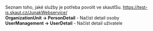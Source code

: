 Seznam toho, jaké služby je potřeba povolit ve skautISu. https://test-is.skaut.cz/JunakWebservice/
<br>
<b>OrganizationUnit -> PersonDetail</b> - Načíst detail osoby
<br>
<b>UserManagement -> UserDetail</b> - Načíst detail uživatele
